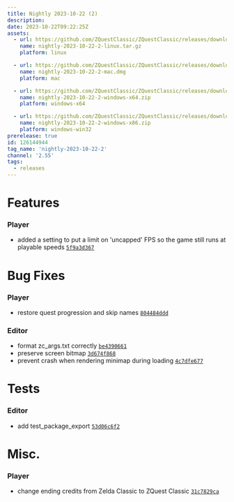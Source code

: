 ```yaml
---
title: Nightly 2023-10-22 (2)
description: 
date: 2023-10-22T09:22:25Z
assets: 
  - url: https://github.com/ZQuestClassic/ZQuestClassic/releases/download/nightly-2023-10-22-2/nightly-2023-10-22-2-linux.tar.gz
    name: nightly-2023-10-22-2-linux.tar.gz
    platform: linux

  - url: https://github.com/ZQuestClassic/ZQuestClassic/releases/download/nightly-2023-10-22-2/nightly-2023-10-22-2-mac.dmg
    name: nightly-2023-10-22-2-mac.dmg
    platform: mac

  - url: https://github.com/ZQuestClassic/ZQuestClassic/releases/download/nightly-2023-10-22-2/nightly-2023-10-22-2-windows-x64.zip
    name: nightly-2023-10-22-2-windows-x64.zip
    platform: windows-x64

  - url: https://github.com/ZQuestClassic/ZQuestClassic/releases/download/nightly-2023-10-22-2/nightly-2023-10-22-2-windows-x86.zip
    name: nightly-2023-10-22-2-windows-x86.zip
    platform: windows-win32
prerelease: true
id: 126144944
tag_name: 'nightly-2023-10-22-2'
channel: '2.55'
tags:
  - releases
---
```




# Features

### Player

- added a setting to put a limit on 'uncapped' FPS so the game still runs at playable speeds [`5f9a3d367`](https://github.com/ZQuestClassic/ZQuestClassic/commit/5f9a3d3675b47c9b5308ab94149e8ad0d2f07123)

# Bug Fixes

### Player

- restore quest progression and skip names [`804484ddd`](https://github.com/ZQuestClassic/ZQuestClassic/commit/804484dddfee5373a7ca07436da38aaf459bc58a)

### Editor

- format zc_args.txt correctly [`be4390661`](https://github.com/ZQuestClassic/ZQuestClassic/commit/be4390661773b92e7eb32e35a4e6852a86ebbb5e)
- preserve screen bitmap [`3d674f868`](https://github.com/ZQuestClassic/ZQuestClassic/commit/3d674f8688c9a3ae14017dfcadd9c355cc0a5cfd)
- prevent crash when rendering minimap during loading [`4c7dfe677`](https://github.com/ZQuestClassic/ZQuestClassic/commit/4c7dfe677c8c1c39a33c981d4adc4f6a6e8c013a)

# Tests

### Editor

- add test_package_export [`53d06c6f2`](https://github.com/ZQuestClassic/ZQuestClassic/commit/53d06c6f2a83d4b42971e93e68f99d945eb52572)

# Misc.

### Player

- change ending credits from Zelda Classic to ZQuest Classic [`31c7829ca`](https://github.com/ZQuestClassic/ZQuestClassic/commit/31c7829ca47057316b5b9b0a8e5e8f9c81db1970)

